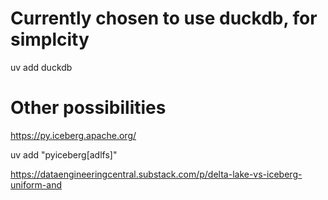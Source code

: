 # Currently chosen to use duckdb, for simplcity
uv add duckdb


# Other possibilities
https://py.iceberg.apache.org/

uv add "pyiceberg[adlfs]"

https://dataengineeringcentral.substack.com/p/delta-lake-vs-iceberg-uniform-and



